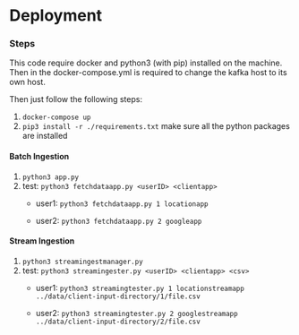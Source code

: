 # Deployment
### Steps

This code require docker and python3 (with pip) installed on the machine. Then in the docker-compose.yml is required to change the kafka host to its own 
host.

Then just follow the following steps:
1. `docker-compose up` 
2. `pip3 install -r ./requirements.txt` make sure all the python packages are installed

#### Batch Ingestion
1. `python3 app.py` 
2. test: `python3 fetchdataapp.py <userID> <clientapp>`
	- user1: `python3 fetchdataapp.py 1 locationapp`

	- user2: `python3 fetchdataapp.py 2 googleapp`

#### Stream Ingestion
1. `python3 streamingestmanager.py` 
2. test: `python3 streamingester.py <userID> <clientapp> <csv>`
	- user1: `python3 streamingtester.py 1 locationstreamapp ../data/client-input-directory/1/file.csv`

	- user2: `python3 streamingtester.py 2 googlestreamapp ../data/client-input-directory/2/file.csv`



